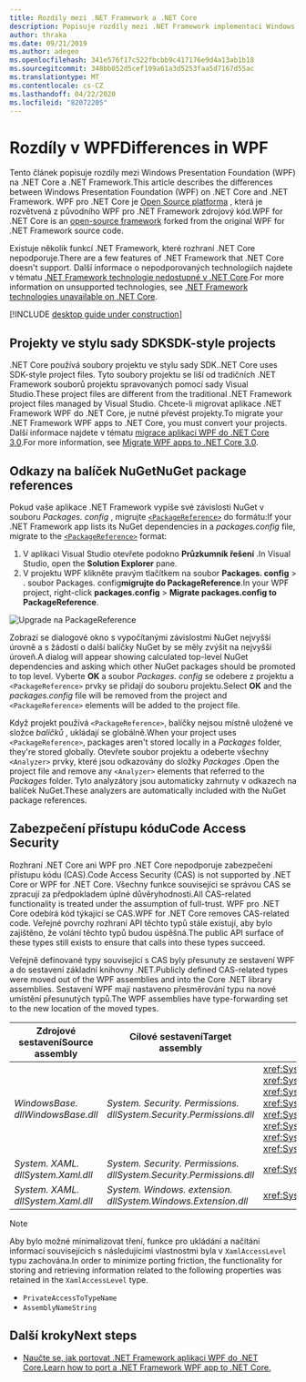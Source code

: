 ```yaml
---
title: Rozdíly mezi .NET Framework a .NET Core
description: Popisuje rozdíly mezi .NET Framework implementaci Windows Presentation Foundation (WPF) a .NET Core WPF. Při migraci aplikace byste měli tyto nekompatibility vzít v úvahu.
author: thraka
ms.date: 09/21/2019
ms.author: adegeo
ms.openlocfilehash: 341e576f17c522fbcbb9c417176e9d4a13ab1b18
ms.sourcegitcommit: 348bb052d5cef109a61a3d5253faa5d7167d55ac
ms.translationtype: MT
ms.contentlocale: cs-CZ
ms.lasthandoff: 04/22/2020
ms.locfileid: "82072205"
---
```

# <a name="differences-in-wpf"></a><span data-ttu-id="aac6d-104">Rozdíly v WPF</span><span class="sxs-lookup"><span data-stu-id="aac6d-104">Differences in WPF</span></span>

<span data-ttu-id="aac6d-105">Tento článek popisuje rozdíly mezi Windows Presentation Foundation (WPF) na .NET Core a .NET Framework.</span><span class="sxs-lookup"><span data-stu-id="aac6d-105">This article describes the differences between Windows Presentation Foundation (WPF) on .NET Core and .NET Framework.</span></span> <span data-ttu-id="aac6d-106">WPF pro .NET Core je [Open Source platforma](https://github.com/dotnet/wpf) , která je rozvětvená z původního WPF pro .NET Framework zdrojový kód.</span><span class="sxs-lookup"><span data-stu-id="aac6d-106">WPF for .NET Core is an [open-source framework](https://github.com/dotnet/wpf) forked from the original WPF for .NET Framework source code.</span></span>

<span data-ttu-id="aac6d-107">Existuje několik funkcí .NET Framework, které rozhraní .NET Core nepodporuje.</span><span class="sxs-lookup"><span data-stu-id="aac6d-107">There are a few features of .NET Framework that .NET Core doesn't support.</span></span> <span data-ttu-id="aac6d-108">Další informace o nepodporovaných technologiích najdete v tématu [.NET Framework technologie nedostupné v .NET Core](../../core/porting/net-framework-tech-unavailable.md).</span><span class="sxs-lookup"><span data-stu-id="aac6d-108">For more information on unsupported technologies, see [.NET Framework technologies unavailable on .NET Core](../../core/porting/net-framework-tech-unavailable.md).</span></span>

[!INCLUDE [desktop guide under construction](../../../includes/desktop-guide-preview-note.md)]

## <a name="sdk-style-projects"></a><span data-ttu-id="aac6d-109">Projekty ve stylu sady SDK</span><span class="sxs-lookup"><span data-stu-id="aac6d-109">SDK-style projects</span></span>

<span data-ttu-id="aac6d-110">.NET Core používá soubory projektu ve stylu sady SDK.</span><span class="sxs-lookup"><span data-stu-id="aac6d-110">.NET Core uses SDK-style project files.</span></span> <span data-ttu-id="aac6d-111">Tyto soubory projektu se liší od tradičních .NET Framework souborů projektu spravovaných pomocí sady Visual Studio.</span><span class="sxs-lookup"><span data-stu-id="aac6d-111">These project files are different from the traditional .NET Framework project files managed by Visual Studio.</span></span> <span data-ttu-id="aac6d-112">Chcete-li migrovat aplikace .NET Framework WPF do .NET Core, je nutné převést projekty.</span><span class="sxs-lookup"><span data-stu-id="aac6d-112">To migrate your .NET Framework WPF apps to .NET Core, you must convert your projects.</span></span> <span data-ttu-id="aac6d-113">Další informace najdete v tématu [migrace aplikací WPF do .NET Core 3,0](convert-project-from-net-framework.md).</span><span class="sxs-lookup"><span data-stu-id="aac6d-113">For more information, see [Migrate WPF apps to .NET Core 3.0](convert-project-from-net-framework.md).</span></span>

## <a name="nuget-package-references"></a><span data-ttu-id="aac6d-114">Odkazy na balíček NuGet</span><span class="sxs-lookup"><span data-stu-id="aac6d-114">NuGet package references</span></span>

<span data-ttu-id="aac6d-115">Pokud vaše aplikace .NET Framework vypíše své závislosti NuGet v souboru *Packages. config* , migrujte [`<PackageReference>`](/nuget/consume-packages/package-references-in-project-files) do formátu:</span><span class="sxs-lookup"><span data-stu-id="aac6d-115">If your .NET Framework app lists its NuGet dependencies in a *packages.config* file, migrate to the [`<PackageReference>`](/nuget/consume-packages/package-references-in-project-files) format:</span></span>

1. <span data-ttu-id="aac6d-116">V aplikaci Visual Studio otevřete podokno **Průzkumník řešení** .</span><span class="sxs-lookup"><span data-stu-id="aac6d-116">In Visual Studio, open the **Solution Explorer** pane.</span></span>
1. <span data-ttu-id="aac6d-117">V projektu WPF klikněte pravým tlačítkem na soubor **Packages. config** > . soubor Packages. config**migrujte do PackageReference**.</span><span class="sxs-lookup"><span data-stu-id="aac6d-117">In your WPF project, right-click **packages.config** > **Migrate packages.config to PackageReference**.</span></span>

![Upgrade na PackageReference](media/differences-from-net-framework/package-reference-migration.png)

<span data-ttu-id="aac6d-119">Zobrazí se dialogové okno s vypočítanými závislostmi NuGet nejvyšší úrovně a s žádostí o další balíčky NuGet by se měly zvýšit na nejvyšší úroveň.</span><span class="sxs-lookup"><span data-stu-id="aac6d-119">A dialog will appear showing calculated top-level NuGet dependencies and asking which other NuGet packages should be promoted to top level.</span></span> <span data-ttu-id="aac6d-120">Vyberte **OK** a soubor *Packages. config* se odebere z projektu a `<PackageReference>` prvky se přidají do souboru projektu.</span><span class="sxs-lookup"><span data-stu-id="aac6d-120">Select **OK** and the *packages.config* file will be removed from the project and `<PackageReference>` elements will be added to the project file.</span></span>

<span data-ttu-id="aac6d-121">Když projekt používá `<PackageReference>`, balíčky nejsou místně uložené ve složce *balíčků* , ukládají se globálně.</span><span class="sxs-lookup"><span data-stu-id="aac6d-121">When your project uses `<PackageReference>`, packages aren't stored locally in a *Packages* folder, they're stored globally.</span></span> <span data-ttu-id="aac6d-122">Otevřete soubor projektu a odeberte všechny `<Analyzer>` prvky, které jsou odkazovány do složky *Packages* .</span><span class="sxs-lookup"><span data-stu-id="aac6d-122">Open the project file and remove any `<Analyzer>` elements that referred to the *Packages* folder.</span></span> <span data-ttu-id="aac6d-123">Tyto analyzátory jsou automaticky zahrnuty v odkazech na balíček NuGet.</span><span class="sxs-lookup"><span data-stu-id="aac6d-123">These analyzers are automatically included with the NuGet package references.</span></span>

## <a name="code-access-security"></a><span data-ttu-id="aac6d-124">Zabezpečení přístupu kódu</span><span class="sxs-lookup"><span data-stu-id="aac6d-124">Code Access Security</span></span>

<span data-ttu-id="aac6d-125">Rozhraní .NET Core ani WPF pro .NET Core nepodporuje zabezpečení přístupu kódu (CAS).</span><span class="sxs-lookup"><span data-stu-id="aac6d-125">Code Access Security (CAS) is not supported by .NET Core or WPF for .NET Core.</span></span> <span data-ttu-id="aac6d-126">Všechny funkce související se správou CAS se zpracují za předpokladem úplné důvěryhodnosti.</span><span class="sxs-lookup"><span data-stu-id="aac6d-126">All CAS-related functionality is treated under the assumption of full-trust.</span></span> <span data-ttu-id="aac6d-127">WPF pro .NET Core odebírá kód týkající se CAS.</span><span class="sxs-lookup"><span data-stu-id="aac6d-127">WPF for .NET Core removes CAS-related code.</span></span> <span data-ttu-id="aac6d-128">Veřejné povrchy rozhraní API těchto typů stále existují, aby bylo zajištěno, že volání těchto typů budou úspěšná.</span><span class="sxs-lookup"><span data-stu-id="aac6d-128">The public API surface of these types still exists to ensure that calls into these types succeed.</span></span>

<span data-ttu-id="aac6d-129">Veřejně definované typy související s CAS byly přesunuty ze sestavení WPF a do sestavení základní knihovny .NET.</span><span class="sxs-lookup"><span data-stu-id="aac6d-129">Publicly defined CAS-related types were moved out of the WPF assemblies and into the Core .NET library assemblies.</span></span> <span data-ttu-id="aac6d-130">Sestavení WPF mají nastaveno přesměrování typu na nové umístění přesunutých typů.</span><span class="sxs-lookup"><span data-stu-id="aac6d-130">The WPF assemblies have type-forwarding set to the new location of the moved types.</span></span>

| <span data-ttu-id="aac6d-131">Zdrojové sestavení</span><span class="sxs-lookup"><span data-stu-id="aac6d-131">Source assembly</span></span> | <span data-ttu-id="aac6d-132">Cílové sestavení</span><span class="sxs-lookup"><span data-stu-id="aac6d-132">Target assembly</span></span> | <span data-ttu-id="aac6d-133">Typ</span><span class="sxs-lookup"><span data-stu-id="aac6d-133">Type</span></span>                |
| --------------- | --------------- | ------------------- |
| <span data-ttu-id="aac6d-134">*WindowsBase. dll*</span><span class="sxs-lookup"><span data-stu-id="aac6d-134">*WindowsBase.dll*</span></span> | <span data-ttu-id="aac6d-135">*System. Security. Permissions. dll*</span><span class="sxs-lookup"><span data-stu-id="aac6d-135">*System.Security.Permissions.dll*</span></span> | <xref:System.Security.Permissions.MediaPermission> <br /> <xref:System.Security.Permissions.MediaPermissionAttribute> <br /> <xref:System.Security.Permissions.MediaPermissionAudio> <br /> <xref:System.Security.Permissions.MediaPermissionImage> <br /> <xref:System.Security.Permissions.MediaPermissionVideo> <br /> <xref:System.Security.Permissions.WebBrowserPermission> <br /> <xref:System.Security.Permissions.WebBrowserPermissionAttribute> <br /> <xref:System.Security.Permissions.WebBrowserPermissionLevel> |
| <span data-ttu-id="aac6d-136">*System. XAML. dll*</span><span class="sxs-lookup"><span data-stu-id="aac6d-136">*System.Xaml.dll*</span></span> | <span data-ttu-id="aac6d-137">*System. Security. Permissions. dll*</span><span class="sxs-lookup"><span data-stu-id="aac6d-137">*System.Security.Permissions.dll*</span></span> | <xref:System.Xaml.Permissions.XamlLoadPermission> |
| <span data-ttu-id="aac6d-138">*System. XAML. dll*</span><span class="sxs-lookup"><span data-stu-id="aac6d-138">*System.Xaml.dll*</span></span> | <span data-ttu-id="aac6d-139">*System. Windows. extension. dll*</span><span class="sxs-lookup"><span data-stu-id="aac6d-139">*System.Windows.Extension.dll*</span></span>    | <xref:System.Xaml.Permissions.XamlAccessLevel><br/> |

> [!NOTE]
> <span data-ttu-id="aac6d-140">Aby bylo možné minimalizovat tření, funkce pro ukládání a načítání informací souvisejících s následujícími vlastnostmi byla v `XamlAccessLevel` typu zachována.</span><span class="sxs-lookup"><span data-stu-id="aac6d-140">In order to minimize porting friction, the functionality for storing and retrieving information related to the following properties was retained in the `XamlAccessLevel` type.</span></span>
>
> - `PrivateAccessToTypeName`
> - `AssemblyNameString`

## <a name="next-steps"></a><span data-ttu-id="aac6d-141">Další kroky</span><span class="sxs-lookup"><span data-stu-id="aac6d-141">Next steps</span></span>

- [<span data-ttu-id="aac6d-142">Naučte se, jak portovat .NET Framework aplikaci WPF do .NET Core.</span><span class="sxs-lookup"><span data-stu-id="aac6d-142">Learn how to port a .NET Framework WPF app to .NET Core.</span></span>](convert-project-from-net-framework.md)

